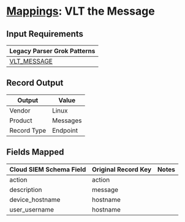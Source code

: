 # [Mappings](README.md): VLT the Message

## Input Requirements

|Legacy Parser Grok Patterns|
|-------------|
|[VLT_MESSAGE](../legacy_parsers/VLT_MESSAGE.md)|

## Record Output

|Output|Value|
|------|-----|
|Vendor|Linux|
|Product|Messages|
|Record Type|Endpoint|

## Fields Mapped

|Cloud SIEM Schema Field|Original Record Key|Notes|
|-----------------------|-------------------|-----|
|action|action||
|description|message||
|device_hostname|hostname||
|user_username|hostname||

